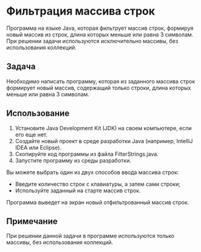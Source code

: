 # Фильтрация массива строк

Программа на языке Java, которая фильтрует массив строк, формируя новый массив из строк, длина которых меньше или равна 3 символам. При решении задачи используются исключительно массивы, без использования коллекций.

## Задача

Необходимо написать программу, которая из заданного массива строк формирует новый массив, содержащий только строки, длина которых меньше или равна 3 символам.

## Использование

1. Установите Java Development Kit (JDK) на своем компьютере, если его еще нет.
2. Создайте новый проект в среде разработки Java (например, IntelliJ IDEA или Eclipse).
3. Скопируйте код программы из файла FilterStrings.java.
4. Запустите программу из среды разработки.

Вы можете выбрать один из двух способов ввода массива строк:
- Введите количество строк с клавиатуры, а затем сами строки;
- Используйте заданный на старте массив строк.

Программа выведет на экран новый отфильтрованный массив строк.

## Примечание

При решении данной задачи в программе используются только массивы, без использования коллекций.
